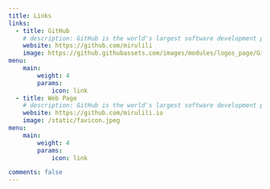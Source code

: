 ```yaml
---
title: Links
links:
  - title: GitHub
    # description: GitHub is the world's largest software development platform.
    website: https://github.com/mirulili
    image: https://github.githubassets.com/images/modules/logos_page/GitHub-Mark.png
menu:
    main: 
        weight: 4
        params:
            icon: link
  - title: Web Page
    # description: GitHub is the world's largest software development platform.
    website: https://github.com/mirulili.io
    image: /static/favicon.jpeg
menu:
    main: 
        weight: 4
        params:
            icon: link

comments: false
---
```

